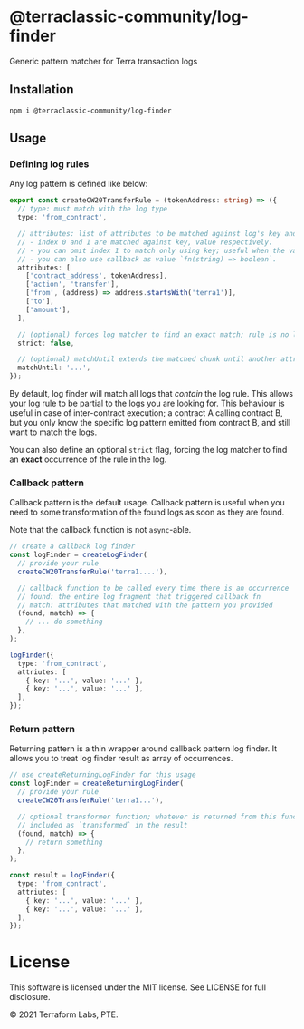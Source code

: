 # @terraclassic-community/log-finder

Generic pattern matcher for Terra transaction logs

## Installation

```
npm i @terraclassic-community/log-finder
```

## Usage

### Defining log rules

Any log pattern is defined like below:

```typescript
export const createCW20TransferRule = (tokenAddress: string) => ({
  // type: must match with the log type
  type: 'from_contract',

  // attributes: list of attributes to be matched against log's key and value.
  // - index 0 and 1 are matched against key, value respectively.
  // - you can omit index 1 to match only using key; useful when the value is not static.
  // - you can also use callback as value `fn(string) => boolean`.
  attributes: [
    ['contract_address', tokenAddress],
    ['action', 'transfer'],
    ['from', (address) => address.startsWith('terra1')],
    ['to'],
    ['amount'],
  ],

  // (optional) forces log matcher to find an exact match; rule is no longer partial.
  strict: false,

  // (optional) matchUntil extends the matched chunk until another attribute (with the key being matchUntil) is found
  matchUntil: '...',
});
```

By default, log finder will match all logs that _contain_ the log rule. This allows your log rule to be partial to the logs you are looking for. This behaviour is useful in case of inter-contract execution; a contract A calling contract B, but you only know the specific log pattern emitted from contract B, and still want to match the logs.

You can also define an optional `strict` flag, forcing the log matcher to find an **exact** occurrence of the rule in the log.

### Callback pattern

Callback pattern is the default usage. Callback pattern is useful when you need to some transformation of the found logs as soon as they are found.

Note that the callback function is not `async`-able.

```typescript
// create a callback log finder
const logFinder = createLogFinder(
  // provide your rule
  createCW20TransferRule('terra1....'),

  // callback function to be called every time there is an occurrence
  // found: the entire log fragment that triggered callback fn
  // match: attributes that matched with the pattern you provided
  (found, match) => {
    // ... do something
  },
);

logFinder({
  type: 'from_contract',
  attriutes: [
    { key: '...', value: '...' },
    { key: '...', value: '...' },
  ],
});
```

### Return pattern

Returning pattern is a thin wrapper around callback pattern log finder. It allows you to treat log finder result as array of occurrences.

```typescript
// use createReturningLogFinder for this usage
const logFinder = createReturningLogFinder(
  // provide your rule
  createCW20TransferRule('terra1...'),

  // optional transformer function; whatever is returned from this function will be
  // included as `transformed` in the result
  (found, match) => {
    // return something
  },
);

const result = logFinder({
  type: 'from_contract',
  attriutes: [
    { key: '...', value: '...' },
    { key: '...', value: '...' },
  ],
});
```

# License

This software is licensed under the MIT license. See LICENSE for full disclosure.

© 2021 Terraform Labs, PTE.
